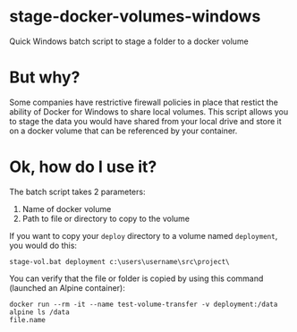 # stage-docker-volumes-windows
Quick Windows batch script to stage a folder to a docker volume

# But why?
Some companies have restrictive firewall policies in place that restict the ability of Docker for Windows to share local volumes. This script allows you to stage the data you would have shared from your local drive and store it on a docker volume that can be referenced by your container.

# Ok, how do I use it?
The batch script takes 2 parameters:
1. Name of docker volume
2. Path to file or directory to copy to the volume

If you want to copy your `deploy` directory to a volume named `deployment`, you would do this:
```
stage-vol.bat deployment c:\users\username\src\project\
```

You can verify that the file or folder is copied by using this command (launched an Alpine container):
```
docker run --rm -it --name test-volume-transfer -v deployment:/data alpine ls /data
file.name
```

